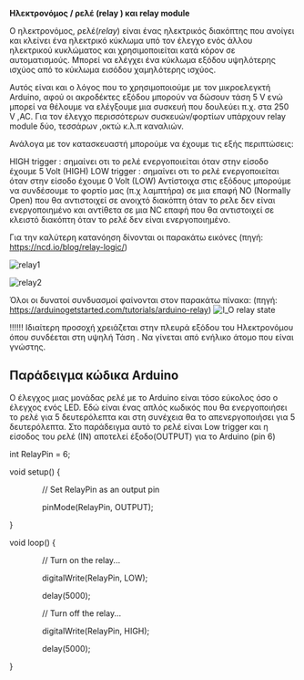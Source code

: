 ﻿**Ηλεκτρονόμος / ρελέ (relay ) και relay module**

Ο ηλεκτρονόμος, ρελέ(*relay*)  είναι ένας ηλεκτρικός διακόπτης που ανοίγει και κλείνει ένα ηλεκτρικό κύκλωμα υπό τον έλεγχο ενός άλλου ηλεκτρικού κυκλώματος και χρησιμοποιείται κατά κόρον σε αυτοματισμούς. Μπορεί  να ελέγχει ένα κύκλωμα εξόδου υψηλότερης ισχύος από το κύκλωμα εισόδου χαμηλότερης ισχύος.

Αυτός είναι και ο λόγος που το χρησιμοποιούμε με τον μικροελεγκτή Arduino, αφού οι ακροδέκτες εξόδου μπορούν να δώσουν τάση  5 V ενώ μπορεί να θέλουμε να ελέγξουμε μια συσκευή που δουλεύει π.χ. στα 250 V  ,AC. Για τον έλεγχο περισσότερων συσκευών/φορτίων υπάρχουν relay module  δύο, τεσσάρων ,οκτώ κ.λ.π καναλιών.


                













Ανάλογα  με τον κατασκευαστή μπορούμε να έχουμε τις εξής περιπτώσεις:

HIGH trigger : σημαίνει οτι το ρελέ ενεργοποιείται όταν στην είσοδο έχουμε 5 Volt (HIGH)
LOW trigger : σημαίνει οτι το ρελέ ενεργοποιείται όταν στην είσοδο έχουμε 0 Volt (LOW)
Αντίστοιχα στις εξόδους μπορούμε να συνδέσουμε το φορτίο μας (π.χ λαμπτήρα) σε μια  επαφή 
NO (Normally Open) που θα αντιστοιχεί σε ανοιχτό διακόπτη όταν το ρελε δεν είναι ενεργοποιημένο και αντίθετα σε μια NC επαφή που θα αντιστοιχεί σε κλειστό διακόπτη όταν το ρελέ δεν είναι ενεργοποιημένο.

Για την καλύτερη κατανόηση δίνονται οι παρακάτω εικόνες (πηγή: <https://ncd.io/blog/relay-logic/>)

![relay1](https://github.com/1ekzakynthou/Bathroom-Automation/assets/80713520/695f328b-cc02-4c2e-b39d-c291299c87ca)


![relay2](https://github.com/1ekzakynthou/Bathroom-Automation/assets/80713520/38851588-caf8-4fab-af55-64115173d904)

















Όλοι οι δυνατοί συνδυασμοί φαίνονται στον παρακάτω πίνακα: 
(πηγή: https://arduinogetstarted.com/tutorials/arduino-relay)
![I_O relay state](https://github.com/1ekzakynthou/Bathroom-Automation/assets/80713520/0f7d9079-f1c4-4ff7-b271-8fa92e49dac2)



!!!!!! Ιδιαίτερη προσοχή χρειάζεται στην πλευρά εξόδου του Ηλεκτρονόμου όπου συνδέεται στη υψηλή Τάση . Να γίνεται από ενήλικο άτομο που είναι γνώστης.

## <a name="arduino-example-code"></a>**Παράδειγμα κώδικα Arduino**
Ο έλεγχος μιας μονάδας ρελέ με το Arduino είναι τόσο εύκολος όσο ο έλεγχος ενός LED. Εδώ είναι ένας απλός κωδικός που θα ενεργοποιήσει το ρελέ για 5 δευτερόλεπτα και στη συνέχεια θα το απενεργοποιήσει για 5 δευτερόλεπτα. Στο παράδειγμα αυτό το ρελέ είναι Low trigger και η είσοδος του ρελέ (ΙΝ) αποτελεί έξοδο(OUTPUT) για το Arduino (pin 6)


int RelayPin = 6;

void setup() {

`        `// Set RelayPin as an output pin

`        `pinMode(RelayPin, OUTPUT);

}

void loop() {

`        `// Turn on the relay...

`        `digitalWrite(RelayPin, LOW);

`        `delay(5000);



`        `// Turn off the relay...

`        `digitalWrite(RelayPin, HIGH);

`        `delay(5000);

}
###

